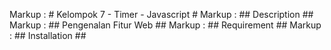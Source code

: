 Markup :  # Kelompok 7 - Timer - Javascript #
Markup :  ## Description ##
Markup :  ## Pengenalan Fitur Web ##
Markup :  ## Requirement ##
Markup :  ## Installation ##
